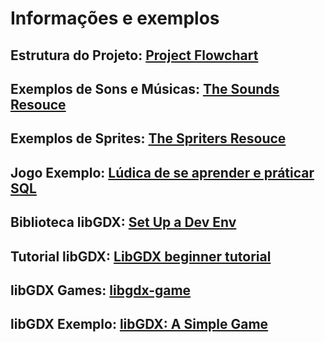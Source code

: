 # Informações e exemplos

## Estrutura do Projeto: <a href="https://miro.com/app/board/uXjVNcg1RGQ=/?share_link_id=374454974233">Project Flowchart</a>

## Exemplos de Sons e Músicas: <a href="https://www.sounds-resource.com/pc_computer/thereisnogamewrongdimension/">The Sounds Resouce</a>

## Exemplos de Sprites: <a href="https://www.spriters-resource.com/">The Spriters Resouce</a>

## Jogo Exemplo: <a href="https://medium.com/@victorma969/sql-murder-mystery-uma-maneira-l%C3%BAdica-de-se-aprender-e-pr%C3%A1ticar-sql-8e10d63ffbc0">Lúdica de se aprender e práticar SQL</a>

## Biblioteca libGDX: <a href="https://libgdx.com/wiki/start/setup">Set Up a Dev Env</a>

## Tutorial libGDX: <a href="https://colourtann.github.io/HelloLibgdx/">LibGDX beginner tutorial</a>

## libGDX Games: <a href="https://github.com/topics/libgdx-game">libgdx-game</a>

## libGDX Exemplo: <a href="https://libgdx.com/wiki/start/a-simple-game">libGDX: A Simple Game</a>

